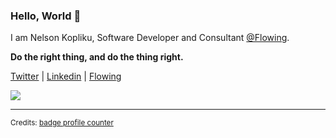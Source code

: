 ### Hello, World 👋

I am Nelson Kopliku, Software Developer and Consultant [@Flowing](https://github.com/flowingis).

**Do the right thing, and do the thing right.**

[Twitter](https://twitter.com/koplikunel) | [Linkedin](https://www.linkedin.com/in/nelsonkopliku/) | [Flowing](https://www.flowing.it)

![](https://komarev.com/ghpvc/?username=nelsonkopliku)

***

<sub>Credits: [badge profile counter](https://github.com/antonkomarev/github-profile-views-counter)</sub>
